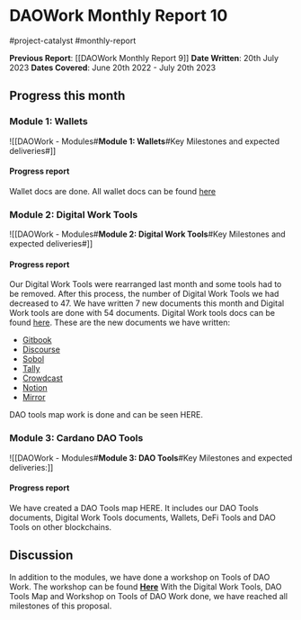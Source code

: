 # DAOWork Monthly Report 10
#project-catalyst #monthly-report

**Previous Report**: [[DAOWork Monthly Report 9]]
**Date Written**: 20th July 2023
**Dates Covered**: June 20th 2022 - July 20th 2023

## Progress this month

### Module 1: Wallets
![[DAOWork - Modules#**Module 1: Wallets**#Key Milestones and expected deliveries#]]

#### Progress report

Wallet docs are done. All wallet docs can be found [here](https://littlefish-1.gitbook.io/dao-work/dao-work-landing-page/cardano-wallets)

### Module 2: Digital Work Tools
![[DAOWork - Modules#**Module 2: Digital Work Tools**#Key Milestones and expected deliveries#]]

#### Progress report

Our Digital Work Tools were rearranged last month and some tools had to be removed. After this process, the number of Digital Work Tools we had decreased to 47. We have written 7 new documents this month and  Digital Work tools are done with 54 documents. Digital Work tools docs can be found [here](https://littlefish-1.gitbook.io/dao-work/dao-work-landing-page/tools-of-work). These are the new documents we have written:
- [Gitbook](https://tools.littlefish.foundation/littlefish-research/all-docs/remote-work-tools/gitbook)
- [Discourse](https://tools.littlefish.foundation/littlefish-research/all-docs/remote-work-tools/discourse)
- [Sobol](https://tools.littlefish.foundation/littlefish-research/all-docs/remote-work-tools/sobol)
- [Tally](https://tools.littlefish.foundation/littlefish-research/all-docs/remote-work-tools/tally)
- [Crowdcast](https://tools.littlefish.foundation/littlefish-research/all-docs/remote-work-tools/crowdcast)
- [Notion](https://tools.littlefish.foundation/littlefish-research/all-docs/remote-work-tools/notion)
- [Mirror](https://tools.littlefish.foundation/littlefish-research/all-docs/remote-work-tools/mirror)

DAO tools map work is done and can be seen HERE.


### Module 3: Cardano DAO Tools
![[DAOWork - Modules#**Module 3: DAO Tools**#Key Milestones and expected deliveries:]]

#### Progress report

We have created a DAO Tools map HERE. It includes our DAO Tools documents, Digital Work Tools documents, Wallets, DeFi Tools and DAO Tools on other blockchains.


## Discussion

In addition to the modules, we have done a workshop on Tools of DAO Work. The workshop can be found [**Here**](https://youtu.be/69JxDCSGS0E)
With the Digital Work Tools, DAO Tools Map and Workshop on Tools of DAO Work done, we have reached all milestones of this proposal.